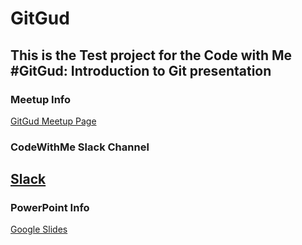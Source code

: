 # GitGud
## This is the Test project for the Code with Me #GitGud: Introduction to Git presentation

### Meetup Info
[GitGud Meetup Page](https://www.meetup.com/Code-With-Me/events/251164329/)

### CodeWithMe Slack Channel
[Slack](https://join.slack.com/t/codewith-me/shared_invite/enQtMzk3NDk3NjU5NDMxLTE1ZmNhNmY1NTVkNDRkY2E3MWU0ZWU4YWQzMjIwNGZjNDczMDVkYzNlMjg2MzAwMTZjYzI3ZWVhMzVmMThiZGQ)
---
### PowerPoint Info
[Google Slides](https://docs.google.com/presentation/d/1DooLet8VY8t2AfS4xYg6txNb88Ci5mMWCrwPFRpukjc/edit?usp=sharing)
